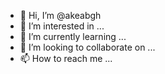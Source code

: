 - 👋 Hi, I’m @akeabgh
- 👀 I’m interested in ...
- 🌱 I’m currently learning ...
- 💞️ I’m looking to collaborate on ...
- 📫 How to reach me ...

<!---
akeabgh/akeabgh is a ✨ special ✨ repository because its `README.md` (this file) appears on your GitHub profile.
You can click the Preview link to take a look at your changes.
--->
